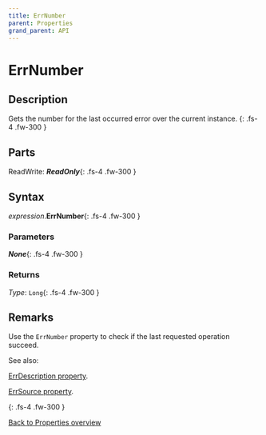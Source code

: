 ```yaml
---
title: ErrNumber
parent: Properties
grand_parent: API
---
```


# ErrNumber

## Description
Gets the number for the last occurred error over the current instance.
{: .fs-4 .fw-300 }

## Parts
ReadWrite: **_ReadOnly_**{: .fs-4 .fw-300 }

## Syntax
*expression*.**ErrNumber**{: .fs-4 .fw-300 }

### Parameters

**_None_**{: .fs-4 .fw-300 }

### Returns

*Type*: `Long`{: .fs-4 .fw-300 }

## Remarks
Use the `ErrNumber` property to check if the last requested operation succeed.

See also: 

[ErrDescription property](https://ws-garcia.github.io/VBA-CSV-interface/api/properties/errors/errdescription.html).

[ErrSource property](https://ws-garcia.github.io/VBA-CSV-interface/api/properties/errors/errsource.html).

{: .fs-4 .fw-300 }

[Back to Properties overview](https://ws-garcia.github.io/VBA-CSV-interface/api/properties/)